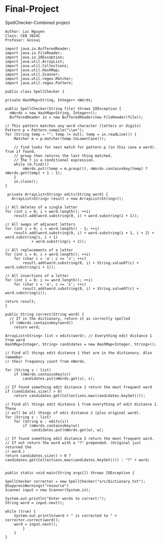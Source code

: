 # Final-Project
SpellChecker-Combined project

	Author: Luc Nguyen
	Class: CEN 3024C
	Profesor: Gossai

    import java.io.BufferedReader;
    import java.io.FileReader;
    import java.io.IOException;
    import java.util.ArrayList;
    import java.util.Collections;
    import java.util.HashMap;
    import java.util.Scanner;
    import java.util.regex.Matcher;
    import java.util.regex.Pattern;

    public class SpellChecker {

    private HashMap<String, Integer> nWords;

    public SpellChecker(String file) throws IOException {
	  nWords = new HashMap<String, Integer>();
	  BufferedReader in = new BufferedReader(new FileReader(file));

	// This pattern matches any word character (letters or digits)
	Pattern p = Pattern.compile("\\w+");
	for (String temp = ""; temp != null; temp = in.readLine()) {
		Matcher m = p.matcher(temp.toLowerCase());

		// find looks for next match for pattern p (in this case a word). True if found.
		// group then returns the last thing matched.
		// The ? is a conditional expression.
		while (m.find())
			nWords.put((temp = m.group()), nWords.containsKey(temp) ? nWords.get(temp) + 1 : 1);
	    }
    	in.close();
    }

     private ArrayList<String> edits(String word) {
	   ArrayList<String> result = new ArrayList<String>();

	// All deletes of a single letter
	for (int i = 0; i < word.length(); ++i)
		result.add(word.substring(0, i) + word.substring(i + 1));

	// All swaps of adjacent letters
	for (int i = 0; i < word.length() - 1; ++i)
		result.add(word.substring(0, i) + word.substring(i + 1, i + 2) + word.substring(i, i + 1)
				+ word.substring(i + 2));

	// All replacements of a letter
	for (int i = 0; i < word.length(); ++i)
		for (char c = 'a'; c <= 'z'; ++c)
			result.add(word.substring(0, i) + String.valueOf(c) + word.substring(i + 1));

	// All insertions of a letter
	for (int i = 0; i <= word.length(); ++i)
		for (char c = 'a'; c <= 'z'; ++c)
			result.add(word.substring(0, i) + String.valueOf(c) + word.substring(i));

	return result;
    }

    public String correct(String word) {
	  // If in the dictionary, return it as correctly spelled
	  if (nWords.containsKey(word))
		return word;

	ArrayList<String> list = edits(word); // Everything edit distance 1 from word
	HashMap<Integer, String> candidates = new HashMap<Integer, String>();

	// Find all things edit distance 1 that are in the dictionary. Also remember
	// their frequency count from nWords.

	for (String s : list)
		if (nWords.containsKey(s))
			candidates.put(nWords.get(s), s);

	// If found something edit distance 1 return the most frequent word
	if (candidates.size() > 0)
		return candidates.get(Collections.max(candidates.keySet()));

	// Find all things edit distance 1 from everything of edit distance 1. These
	// will be all things of edit distance 2 (plus original word).
	for (String s : list)
		for (String w : edits(s))
			if (nWords.containsKey(w))
				candidates.put(nWords.get(w), w);

	// If found something edit distance 2 return the most frequent word.
	// If not return the word with a "?" prepended. (Original just returned the
	// word.)
	return candidates.size() > 0 ? candidates.get(Collections.max(candidates.keySet())) : "?" + word;
     

    public static void main(String args[]) throws IOException { 
 
	SpellChecker corrector = new SpellChecker("src/Dictionary.txt");
	@SuppressWarnings("resource")
	Scanner input = new Scanner(System.in);

	System.out.println("Enter words to correct:");
	String word = input.next();

	while (true) {
		System.out.println(word + " is corrected to " + corrector.correct(word));
		word = input.next();
		    }
	    }
    }
